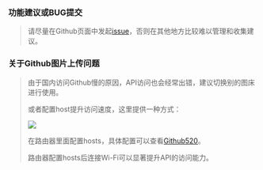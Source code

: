 

### 功能建议或BUG提交

> 请尽量在Github页面中发起[issue](https://github.com/PicGo/flutter-picgo/issues)，否则在其他地方比较难以管理和收集建议。

### 关于Github图片上传问题

> 由于国内访问Github慢的原因，API访问也会经常出错，建议切换别的图床进行使用。
>
> 或者配置host提升访问速度，这里提供一种方式：
>
> ![](https://raw.githubusercontent.com/hackycy/flutter-picgo/dev/docs/hostconfig.jpeg)
>
> 在路由器里面配置hosts，具体配置可以查看[Github520](https://github.com/521xueweihan/GitHub520)。
>
> 路由器配置hosts后连接Wi-Fi可以显著提升API的访问能力。